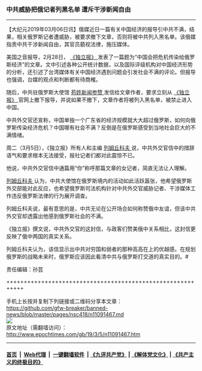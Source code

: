 ### 中共威胁把俄记者列黑名单 遭斥干涉新闻自由
------------------------

<p>
 【大纪元2019年03月06日讯】俄媒近日一篇有关中国经济的报导引中共不满，结果，相关俄罗斯记者遭威胁，被要求撤下文章，否则将被中共列入黑名单。该俄媒指责中共干涉新闻自由，其官员藐视法律，施压媒体。
</p>
<p>
 美国之音报导，2月28日，
 <a href="http://www.epochtimes.com/gb/tag/%E3%80%8A%E7%8B%AC%E7%AB%8B%E6%8A%A5%E3%80%8B.html">
  《独立报》
 </a>
 发表了一篇题为“中国会把危机传染给俄罗斯经济”的文章。文中引述各种公开统计数据，以及国际评级机构对中国经济形势的分析，还引述了台湾媒体有关中国经济遇到问题会引发社会不满的评论。但报导也强调，台媒的观点和判断都有待商榷。
</p>
<p>
 随后，中共驻俄罗斯大使馆
 <a href="http://www.epochtimes.com/gb/tag/%E8%8B%9F%E5%A7%93%E6%96%B0%E9%97%BB%E5%8F%82%E8%B5%9E.html">
  苟姓新闻参赞
 </a>
 发信给文章作者，要求立刻从
 <a href="http://www.epochtimes.com/gb/tag/%E3%80%8A%E7%8B%AC%E7%AB%8B%E6%8A%A5%E3%80%8B.html">
  《独立报》
 </a>
 官网上撤下报导，并说如果不撤下，文章作者将被列入黑名单，被禁止进入中国。
</p>
<p>
 中共外交官还宣称，中国单独一个广东省的经济规模就大大超过俄罗斯，如何向俄罗斯传染经济危机？中国哪有社会不满？反倒是在俄罗斯感受到当地社会巨大的不满情绪。
</p>
<p>
 周二（3月5日），《独立报》所有人和主编
 <a href="http://www.epochtimes.com/gb/tag/%E5%88%97%E5%A7%86%E4%B8%98%E7%A7%91%E5%A4%AB.html">
  列姆丘科夫
 </a>
 说，中共外交官信中的措辞语气和要求根本无法接受，报社记者们都对此震惊不已。
</p>
<p>
 他说，中共外交官信中通篇用“你”称呼那篇文章的女记者，简直无法让人理解。
</p>
<p>
 <a href="http://www.epochtimes.com/gb/tag/%E5%88%97%E5%A7%86%E4%B8%98%E7%A7%91%E5%A4%AB.html">
  列姆丘科夫
 </a>
 认为，中共大使馆在俄罗斯境内的活动如此活跃嚣张，他希望俄罗斯外交部能对此反应，也希望俄罗斯司法机构针对中共外交官威胁记者、干涉媒体工作违反俄罗斯法律的行为展开调查。
</p>
<p>
 列姆丘科夫说，最有意思的是，中共无论在公开场合如何称赞俄中友谊，但该中共外交官却透露出他感到俄罗斯社会的不满。
</p>
<p>
 《独立报》撰文说，中共外交官的这封信，与政客们赞美俄中关系相比，这封信更反映了俄中两国的真实关系。
</p>
<p>
 列姆丘科夫认为，该信显示出中共对穷国和弱者的那种高高在上的优越感。在规划俄罗斯的战略未来时，俄罗斯应该因此看清中共与俄罗斯打交道的真实目的。#
</p>
<p>
 责任编辑：孙芸
</p>

+++++++++++++++++++++++++++++++++++++++++++++++++++++++++++<br/><br/>
手机上长按并复制下列链接或二维码分享本文章：<br/>
https://github.com/gfw-breaker/banned-news/blob/master/pages/nsc418/n11091467.md <br/>
<a href='https://github.com/gfw-breaker/banned-news/blob/master/pages/nsc418/n11091467.md'><img src='https://github.com/gfw-breaker/banned-news/blob/master/pages/nsc418/n11091467.md.png'/></a> <br/>
原文地址（需翻墙访问）：http://www.epochtimes.com/gb/19/3/5/n11091467.htm


------------------------
#### [首页](https://github.com/gfw-breaker/banned-news/blob/master/README.md) &nbsp;|&nbsp; [Web代理](https://github.com/labour-camp/helloworld) &nbsp;|&nbsp; [一键翻墙软件](https://github.com/gfw-breaker/nogfw/blob/master/README.md) &nbsp;| [《九评共产党》](https://github.com/gfw-breaker/9ping.md/blob/master/README.md#九评之一评共产党是什么) | [《解体党文化》](https://github.com/gfw-breaker/jtdwh.md/blob/master/README.md) | [《共产主义的终极目的》](https://github.com/gfw-breaker/gczydzjmd.md/blob/master/README.md)

